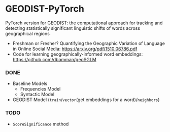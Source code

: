 # GEODIST-PyTorch
PyTorch version for GEODIST: the computational approach for tracking and detecting statistically significant linguistic shifts of words across geographical regions

- Freshman or Fresher? Quantifying the Geographic Variation of Language in Online Social Media: https://arxiv.org/pdf/1510.06786.pdf
- Code for learning geographically-informed word embeddings: https://github.com/dbamman/geoSGLM


### DONE
- Baseline Models
  - Frequencies Model
  - Syntactic Model
- GEODIST Model (`train`/`vector`(get embeddings for a word)/`neighbors`)

### TODO
- `ScoreSignificance` method

